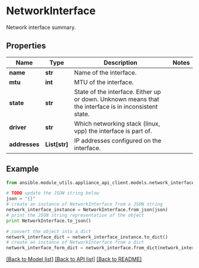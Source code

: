 # NetworkInterface

Network interface summary.

## Properties

Name | Type | Description | Notes
------------ | ------------- | ------------- | -------------
**name** | **str** | Name of the interface. | 
**mtu** | **int** | MTU of the interface. | 
**state** | **str** | State of the interface. Either up or down. Unknown means that the interface is in inconsistent state.  | 
**driver** | **str** | Which networking stack (linux, vpp) the interface is part of. | 
**addresses** | **List[str]** | IP addresses configured on the interface. | 

## Example

```python
from ansible.module_utils.appliance_api_client.models.network_interface import NetworkInterface

# TODO update the JSON string below
json = "{}"
# create an instance of NetworkInterface from a JSON string
network_interface_instance = NetworkInterface.from_json(json)
# print the JSON string representation of the object
print NetworkInterface.to_json()

# convert the object into a dict
network_interface_dict = network_interface_instance.to_dict()
# create an instance of NetworkInterface from a dict
network_interface_form_dict = network_interface.from_dict(network_interface_dict)
```
[[Back to Model list]](../README.md#documentation-for-models) [[Back to API list]](../README.md#documentation-for-api-endpoints) [[Back to README]](../README.md)


